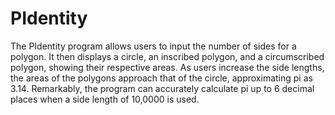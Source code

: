 # PIdentity
The PIdentity program allows users to input the number of sides for a polygon. It then displays a circle, an inscribed polygon, and a circumscribed polygon, showing their respective areas. As users increase the side lengths, the areas of the polygons approach that of the circle, approximating pi as 3.14. Remarkably, the program can accurately calculate pi up to 6 decimal places when a side length of 10,0000 is used.
